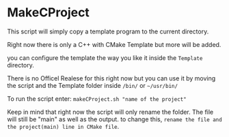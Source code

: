 # MakeCProject

This script will simply copy a template program to the current directory. 

Right now there is only a C++ with CMake Template but more will be added. 

you can configure the template the way you like it inside the `Template` directory.

There is no Officel Realese for this right now but you can use it by moving the script and the Template folder inside `/bin/` or `~/usr/bin/` 

To run the script enter: `makeCProject.sh "name of the project"`

Keep in mind that right now the script will only rename the folder.
The file will still be "main" as well as the output. to change this, `rename the file and the project(main) line in CMake file`.